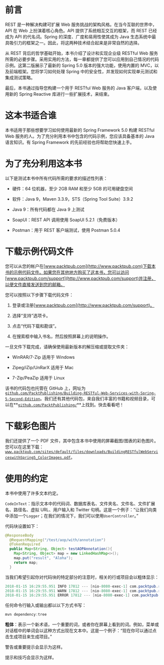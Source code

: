 # 前言

REST 是一种解决构建可扩展 Web 服务挑战的架构风格。在当今互联的世界中，API 在 Web 上扮演着核心角色。API 提供了系统相互交互的框架，而 REST 已经成为 API 的代名词。Spring 的深度、广度和易用性使其成为 Java 生态系统中最具吸引力的框架之一。因此，将这两种技术结合起来是非常自然的选择。

从 REST 背后的哲学基础开始，本书介绍了设计和实现企业级 RESTful Web 服务所需的必要步骤。采用实用的方法，每一章都提供了您可以应用到自己情况的代码示例。这第二版展示了最新的 Spring 5.0 版本的强大功能，使用内置的 MVC，以及前端框架。您将学习如何处理 Spring 中的安全性，并发现如何实现单元测试和集成测试策略。

最后，本书通过指导您构建一个用于 RESTful Web 服务的 Java 客户端，以及使用新的 Spring Reactive 库进行一些扩展技术，来结束。

# 这本书适合谁

本书适用于那些想要学习如何使用最新的 Spring Framework 5.0 构建 RESTful Web 服务的人。为了充分利用本书中包含的代码示例，您应该具备基本的 Java 语言知识。有 Spring Framework 的先前经验也将帮助您快速上手。

# 为了充分利用这本书

以下是测试本书中所有代码所需的要求的描述性列表：

+   硬件：64 位机器，至少 2GB RAM 和至少 5GB 的可用硬盘空间

+   软件：Java 9，Maven 3.3.9，STS（Spring Tool Suite）3.9.2

+   Java 9：所有代码都在 Java 9 上测试

+   SoapUI：REST API 调用使用 SoapUI 5.2.1（免费版本）

+   Postman：用于 REST 客户端测试，使用 Postman 5.0.4

# 下载示例代码文件

您可以从您的帐户在[www.packtpub.com](http://www.packtpub.com)下载本书的示例代码文件。如果您在其他地方购买了这本书，您可以访问[www.packtpub.com/support](http://www.packtpub.com/support)并注册，以便文件直接发送到您的邮箱。

您可以按照以下步骤下载代码文件：

1.  登录或注册[www.packtpub.com](http://www.packtpub.com/support)。

1.  选择“支持”选项卡。

1.  点击“代码下载和勘误”。

1.  在搜索框中输入书名，然后按照屏幕上的说明操作。

一旦文件下载完成，请确保使用最新版本的解压缩或提取文件夹：

+   WinRAR/7-Zip 适用于 Windows

+   Zipeg/iZip/UnRarX 适用于 Mac

+   7-Zip/PeaZip 适用于 Linux

该书的代码包也托管在 GitHub 上，网址为[`github.com/PacktPublishing/Building-RESTful-Web-Services-with-Spring-5-Second-Edition`](https://github.com/PacktPublishing/Building-RESTful-Web-Services-with-Spring-5-Second-Edition)。我们还有其他代码包，来自我们丰富的书籍和视频目录，可以在**[`github.com/PacktPublishing/`](https://github.com/PacktPublishing/)**上找到。快去看看吧！

# 下载彩色图片

我们还提供了一个 PDF 文件，其中包含本书中使用的屏幕截图/图表的彩色图片。您可以在这里下载：[`www.packtpub.com/sites/default/files/downloads/BuildingRESTfulWebServiceswithSpring5_ColorImages.pdf`](https://www.packtpub.com/sites/default/files/downloads/BuildingRESTfulWebServiceswithSpring5_ColorImages.pdf)。

# 使用的约定

本书中使用了许多文本约定。

`CodeInText`：指示文本中的代码词、数据库表名、文件夹名、文件名、文件扩展名、路径名、虚拟 URL、用户输入和 Twitter 句柄。这是一个例子：“让我们向类中添加一个`Logger`；在我们的情况下，我们可以使用`UserController`。”

代码块设置如下：

```java
@ResponseBody
  @RequestMapping("/test/aop/with/annotation")
  @TokenRequired
  public Map<String, Object> testAOPAnnotation(){
    Map<String, Object> map = new LinkedHashMap<>();
    map.put("result", "Aloha");   
    return map;
  }
```

当我们希望引起你对代码块的特定部分的注意时，相关的行或项目会以粗体显示：

```java
2018-01-15 16:29:55.951 INFO 17812 --- [nio-8080-exec-1] com.packtpub.restapp.HomeController : {test} info
2018-01-15 16:29:55.951 WARN 17812 --- [nio-8080-exec-1] com.packtpub.restapp.HomeController : {test} warn 
2018-01-15 16:29:55.951 ERROR 17812 --- [nio-8080-exec-1] com.packtpub.restapp.HomeController : {test} error
```

任何命令行输入或输出都以以下方式书写：

```java
mvn dependency:tree
```

**粗体**：表示一个新术语，一个重要的词，或者你在屏幕上看到的词。例如，菜单或对话框中的单词会以这种方式出现在文本中。这是一个例子：“现在你可以通过点击生成项目来生成项目。”

警告或重要提示会显示为这样。

提示和技巧会显示为这样。
